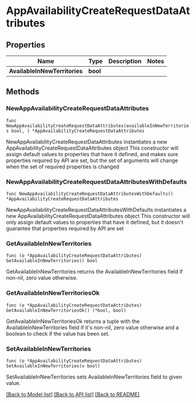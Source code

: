 # AppAvailabilityCreateRequestDataAttributes

## Properties

Name | Type | Description | Notes
------------ | ------------- | ------------- | -------------
**AvailableInNewTerritories** | **bool** |  | 

## Methods

### NewAppAvailabilityCreateRequestDataAttributes

`func NewAppAvailabilityCreateRequestDataAttributes(availableInNewTerritories bool, ) *AppAvailabilityCreateRequestDataAttributes`

NewAppAvailabilityCreateRequestDataAttributes instantiates a new AppAvailabilityCreateRequestDataAttributes object
This constructor will assign default values to properties that have it defined,
and makes sure properties required by API are set, but the set of arguments
will change when the set of required properties is changed

### NewAppAvailabilityCreateRequestDataAttributesWithDefaults

`func NewAppAvailabilityCreateRequestDataAttributesWithDefaults() *AppAvailabilityCreateRequestDataAttributes`

NewAppAvailabilityCreateRequestDataAttributesWithDefaults instantiates a new AppAvailabilityCreateRequestDataAttributes object
This constructor will only assign default values to properties that have it defined,
but it doesn't guarantee that properties required by API are set

### GetAvailableInNewTerritories

`func (o *AppAvailabilityCreateRequestDataAttributes) GetAvailableInNewTerritories() bool`

GetAvailableInNewTerritories returns the AvailableInNewTerritories field if non-nil, zero value otherwise.

### GetAvailableInNewTerritoriesOk

`func (o *AppAvailabilityCreateRequestDataAttributes) GetAvailableInNewTerritoriesOk() (*bool, bool)`

GetAvailableInNewTerritoriesOk returns a tuple with the AvailableInNewTerritories field if it's non-nil, zero value otherwise
and a boolean to check if the value has been set.

### SetAvailableInNewTerritories

`func (o *AppAvailabilityCreateRequestDataAttributes) SetAvailableInNewTerritories(v bool)`

SetAvailableInNewTerritories sets AvailableInNewTerritories field to given value.



[[Back to Model list]](../README.md#documentation-for-models) [[Back to API list]](../README.md#documentation-for-api-endpoints) [[Back to README]](../README.md)


